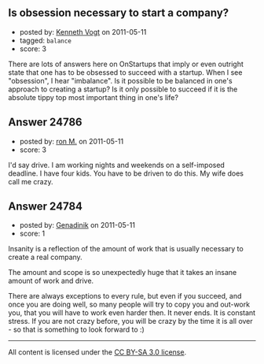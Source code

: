 ## Is obsession necessary to start a company?

- posted by: [Kenneth Vogt](https://stackexchange.com/users/-1/6736-kenneth-vogt) on 2011-05-11
- tagged: `balance`
- score: 3

There are lots of answers here on OnStartups that imply or even outright state that one has to be obsessed to succeed with a startup. When I see "obsession", I hear "imbalance". Is it possible to be balanced in one's approach to creating a startup? Is it only possible to succeed if it is the absolute tippy top most important thing in one's life?


## Answer 24786

- posted by: [ron M.](https://stackexchange.com/users/-1/2122-ron-m) on 2011-05-11
- score: 3

I'd say drive. I am working nights and weekends on a self-imposed deadline. I have four kids. You have to be driven to do this. My wife does call me crazy.


## Answer 24784

- posted by: [Genadinik](https://stackexchange.com/users/-1/8929-genadinik) on 2011-05-11
- score: 1

Insanity is a reflection of the amount of work that is usually necessary to create a real company.

The amount and scope is so unexpectedly huge that it takes an insane amount of work and drive.  

There are always exceptions to every rule, but even if you succeed, and once you are doing well, so many people will try to copy you and out-work you, that you will have to work even harder then.  It never ends.  It is constant stress.  If you are not crazy before, you will be crazy by the time it is all over - so that is something to look forward to :)



---

All content is licensed under the [CC BY-SA 3.0 license](https://creativecommons.org/licenses/by-sa/3.0/).
